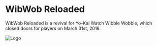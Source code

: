 # WibWob Reloaded
WibWob Reloaded is a revival for Yo-Kai Watch Wibble Wobble, which closed doors for players on March 31st, 2018.

![Logo](https://cdn.discordapp.com/attachments/1137835393304231956/1138173557814349844/416_Sem_Titulo_20230807151505.png)

